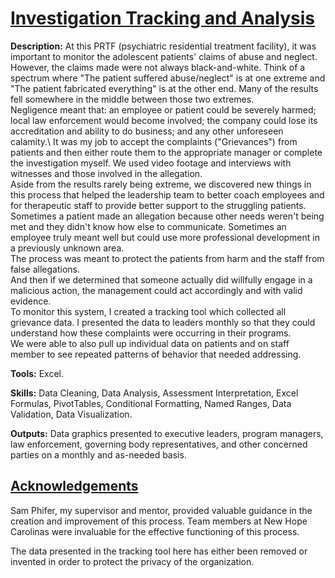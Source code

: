 # <ins> Investigation Tracking and Analysis </ins>

**Description:** At this PRTF (psychiatric residential treatment facility), it was important to monitor the adolescent patients' claims of abuse and neglect. However, the claims made were not always black-and-white. Think of a spectrum where "The patient suffered abuse/neglect" is at one extreme and "The patient fabricated everything" is at the other end. Many of the results fell somewhere in the middle between those two extremes. \
Negligence meant that: an employee or patient could be severely harmed; local law enforcement would become involved; the company could lose its accreditation and ability to do business; and any other unforeseen calamity.\ 
It was my job to accept the complaints ("Grievances") from patients and then either route them to the appropriate manager or complete the investigation myself. We used video footage and interviews with witnesses and those involved in the allegation. \
Aside from the results rarely being extreme, we discovered new things in this process that helped the leadership team to better coach employees and for therapeutic staff to provide better support to the struggling patients. \
Sometimes a patient made an allegation because other needs weren't being met and they didn't know how else to communicate. 
Sometimes an employee truly meant well but could use more professional development in a previously unknown area. \
The process was meant to protect the patients from harm and the staff from false allegations. \
And then if we determined that someone actually did willfully engage in a malicious action, the management could act accordingly and with valid evidence. \
To monitor this system, I created a tracking tool which collected all grievance data. I presented the data to leaders monthly so that they could understand how these complaints were occurring in their programs. \
We were able to also pull up individual data on patients and on staff member to see repeated patterns of behavior that needed addressing. 

**Tools:** Excel.

**Skills:** Data Cleaning, Data Analysis, Assessment Interpretation, Excel Formulas, PivotTables, Conditional Formatting, Named Ranges, Data Validation, Data Visualization.

**Outputs:** Data graphics presented to executive leaders, program managers, law enforcement, governing body representatives, and other concerned parties on a monthly and as-needed basis. 

## <ins>Acknowledgements </ins>
Sam Phifer, my supervisor and mentor, provided valuable guidance in the creation and improvement of this process. Team members at New Hope Carolinas were invaluable for the effective functioning of this process. 

The data presented in the tracking tool here has either been removed or invented in order to protect the privacy of the organization. 

